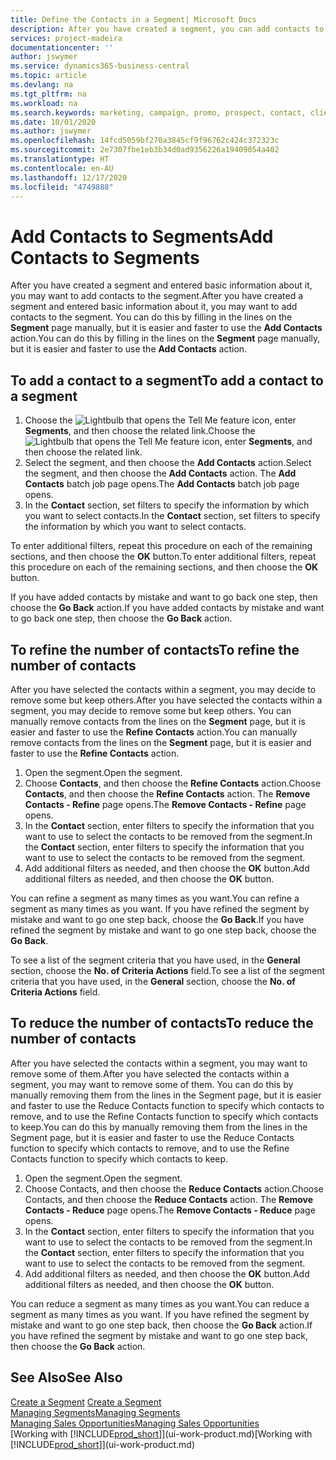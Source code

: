 ```yaml
---
title: Define the Contacts in a Segment| Microsoft Docs
description: After you have created a segment, you can add contacts to the segment, for example, as part of a marketing campaign targeting particular customers or clients.
services: project-madeira
documentationcenter: ''
author: jswymer
ms.service: dynamics365-business-central
ms.topic: article
ms.devlang: na
ms.tgt_pltfrm: na
ms.workload: na
ms.search.keywords: marketing, campaign, promo, prospect, contact, client, customer
ms.date: 10/01/2020
ms.author: jswymer
ms.openlocfilehash: 14fcd5059bf270a3845cf9f96762c424c372323c
ms.sourcegitcommit: 2e7307fbe1eb3b34d0ad9356226a19409054a402
ms.translationtype: HT
ms.contentlocale: en-AU
ms.lasthandoff: 12/17/2020
ms.locfileid: "4749888"
---
```

# <a name="add-contacts-to-segments"></a><span data-ttu-id="5ca0c-103">Add Contacts to Segments</span><span class="sxs-lookup"><span data-stu-id="5ca0c-103">Add Contacts to Segments</span></span>
<span data-ttu-id="5ca0c-104">After you have created a segment and entered basic information about it, you may want to add contacts to the segment.</span><span class="sxs-lookup"><span data-stu-id="5ca0c-104">After you have created a segment and entered basic information about it, you may want to add contacts to the segment.</span></span> <span data-ttu-id="5ca0c-105">You can do this by filling in the lines on the **Segment** page manually, but it is easier and faster to use the **Add Contacts** action.</span><span class="sxs-lookup"><span data-stu-id="5ca0c-105">You can do this by filling in the lines on the **Segment** page manually, but it is easier and faster to use the **Add Contacts** action.</span></span>

## <a name="to-add-a-contact-to-a-segment"></a><span data-ttu-id="5ca0c-106">To add a contact to a segment</span><span class="sxs-lookup"><span data-stu-id="5ca0c-106">To add a contact to a segment</span></span>
1. <span data-ttu-id="5ca0c-107">Choose the ![Lightbulb that opens the Tell Me feature](media/ui-search/search_small.png "Tell me what you want to do") icon, enter **Segments**, and then choose the related link.</span><span class="sxs-lookup"><span data-stu-id="5ca0c-107">Choose the ![Lightbulb that opens the Tell Me feature](media/ui-search/search_small.png "Tell me what you want to do") icon, enter **Segments**, and then choose the related link.</span></span>  
2. <span data-ttu-id="5ca0c-108">Select the segment, and then choose the **Add Contacts** action.</span><span class="sxs-lookup"><span data-stu-id="5ca0c-108">Select the segment, and then choose the **Add Contacts** action.</span></span> <span data-ttu-id="5ca0c-109">The **Add Contacts** batch job page opens.</span><span class="sxs-lookup"><span data-stu-id="5ca0c-109">The **Add Contacts** batch job page opens.</span></span>
3. <span data-ttu-id="5ca0c-110">In the **Contact** section, set filters to specify the information by which you want to select contacts.</span><span class="sxs-lookup"><span data-stu-id="5ca0c-110">In the **Contact** section, set filters to specify the information by which you want to select contacts.</span></span>

<span data-ttu-id="5ca0c-111">To enter additional filters, repeat this procedure on each of the remaining sections, and then choose the **OK** button.</span><span class="sxs-lookup"><span data-stu-id="5ca0c-111">To enter additional filters, repeat this procedure on each of the remaining sections, and then choose the **OK** button.</span></span>

<span data-ttu-id="5ca0c-112">If you have added contacts by mistake and want to go back one step, then choose the **Go Back** action.</span><span class="sxs-lookup"><span data-stu-id="5ca0c-112">If you have added contacts by mistake and want to go back one step, then choose the **Go Back** action.</span></span>

## <a name="to-refine-the-number-of-contacts"></a><span data-ttu-id="5ca0c-113">To refine the number of contacts</span><span class="sxs-lookup"><span data-stu-id="5ca0c-113">To refine the number of contacts</span></span>
<span data-ttu-id="5ca0c-114">After you have selected the contacts within a segment, you may decide to remove some but keep others.</span><span class="sxs-lookup"><span data-stu-id="5ca0c-114">After you have selected the contacts within a segment, you may decide to remove some but keep others.</span></span> <span data-ttu-id="5ca0c-115">You can manually remove contacts from the lines on the **Segment** page, but it is easier and faster to use the **Refine Contacts** action.</span><span class="sxs-lookup"><span data-stu-id="5ca0c-115">You can manually remove contacts from the lines on the **Segment** page, but it is easier and faster to use the **Refine Contacts** action.</span></span>

1. <span data-ttu-id="5ca0c-116">Open the segment.</span><span class="sxs-lookup"><span data-stu-id="5ca0c-116">Open the segment.</span></span>
2. <span data-ttu-id="5ca0c-117">Choose **Contacts**, and then choose the **Refine Contacts** action.</span><span class="sxs-lookup"><span data-stu-id="5ca0c-117">Choose **Contacts**, and then choose the **Refine Contacts** action.</span></span> <span data-ttu-id="5ca0c-118">The **Remove Contacts - Refine** page opens.</span><span class="sxs-lookup"><span data-stu-id="5ca0c-118">The **Remove Contacts - Refine** page opens.</span></span>
3. <span data-ttu-id="5ca0c-119">In the **Contact** section, enter filters to specify the information that you want to use to select the contacts to be removed from the segment.</span><span class="sxs-lookup"><span data-stu-id="5ca0c-119">In the **Contact** section, enter filters to specify the information that you want to use to select the contacts to be removed from the segment.</span></span>
4. <span data-ttu-id="5ca0c-120">Add additional filters as needed, and then choose the **OK** button.</span><span class="sxs-lookup"><span data-stu-id="5ca0c-120">Add additional filters as needed, and then choose the **OK** button.</span></span>

<span data-ttu-id="5ca0c-121">You can refine a segment as many times as you want.</span><span class="sxs-lookup"><span data-stu-id="5ca0c-121">You can refine a segment as many times as you want.</span></span> <span data-ttu-id="5ca0c-122">If you have refined the segment by mistake and want to go one step back, choose the **Go Back**.</span><span class="sxs-lookup"><span data-stu-id="5ca0c-122">If you have refined the segment by mistake and want to go one step back, choose the **Go Back**.</span></span>

<span data-ttu-id="5ca0c-123">To see a list of the segment criteria that you have used, in the **General** section, choose the **No. of Criteria Actions** field.</span><span class="sxs-lookup"><span data-stu-id="5ca0c-123">To see a list of the segment criteria that you have used, in the **General** section, choose the **No. of Criteria Actions** field.</span></span>

## <a name="to-reduce-the-number-of-contacts"></a><span data-ttu-id="5ca0c-124">To reduce the number of contacts</span><span class="sxs-lookup"><span data-stu-id="5ca0c-124">To reduce the number of contacts</span></span>
<span data-ttu-id="5ca0c-125">After you have selected the contacts within a segment, you may want to remove some of them.</span><span class="sxs-lookup"><span data-stu-id="5ca0c-125">After you have selected the contacts within a segment, you may want to remove some of them.</span></span> <span data-ttu-id="5ca0c-126">You can do this by manually removing them from the lines in the Segment page, but it is easier and faster to use the Reduce Contacts function to specify which contacts to remove, and to use the Refine Contacts function to specify which contacts to keep.</span><span class="sxs-lookup"><span data-stu-id="5ca0c-126">You can do this by manually removing them from the lines in the Segment page, but it is easier and faster to use the Reduce Contacts function to specify which contacts to remove, and to use the Refine Contacts function to specify which contacts to keep.</span></span>

1. <span data-ttu-id="5ca0c-127">Open the segment.</span><span class="sxs-lookup"><span data-stu-id="5ca0c-127">Open the segment.</span></span>
2. <span data-ttu-id="5ca0c-128">Choose Contacts, and then choose the **Reduce Contacts** action.</span><span class="sxs-lookup"><span data-stu-id="5ca0c-128">Choose Contacts, and then choose the **Reduce Contacts** action.</span></span> <span data-ttu-id="5ca0c-129">The **Remove Contacts - Reduce** page opens.</span><span class="sxs-lookup"><span data-stu-id="5ca0c-129">The **Remove Contacts - Reduce** page opens.</span></span>
3. <span data-ttu-id="5ca0c-130">In the **Contact** section, enter filters to specify the information that you want to use to select the contacts to be removed from the segment.</span><span class="sxs-lookup"><span data-stu-id="5ca0c-130">In the **Contact** section, enter filters to specify the information that you want to use to select the contacts to be removed from the segment.</span></span>
4. <span data-ttu-id="5ca0c-131">Add additional filters as needed, and then choose the **OK** button.</span><span class="sxs-lookup"><span data-stu-id="5ca0c-131">Add additional filters as needed, and then choose the **OK** button.</span></span>

<span data-ttu-id="5ca0c-132">You can reduce a segment as many times as you want.</span><span class="sxs-lookup"><span data-stu-id="5ca0c-132">You can reduce a segment as many times as you want.</span></span> <span data-ttu-id="5ca0c-133">If you have refined the segment by mistake and want to go one step back, then choose the **Go Back** action.</span><span class="sxs-lookup"><span data-stu-id="5ca0c-133">If you have refined the segment by mistake and want to go one step back, then choose the **Go Back** action.</span></span>

## <a name="see-also"></a><span data-ttu-id="5ca0c-134">See Also</span><span class="sxs-lookup"><span data-stu-id="5ca0c-134">See Also</span></span>
<span data-ttu-id="5ca0c-135">[Create a Segment](marketing-how-create-segment.md) </span><span class="sxs-lookup"><span data-stu-id="5ca0c-135">[Create a Segment](marketing-how-create-segment.md) </span></span>  
[<span data-ttu-id="5ca0c-136">Managing Segments</span><span class="sxs-lookup"><span data-stu-id="5ca0c-136">Managing Segments</span></span>](marketing-segments.md)  
[<span data-ttu-id="5ca0c-137">Managing Sales Opportunities</span><span class="sxs-lookup"><span data-stu-id="5ca0c-137">Managing Sales Opportunities</span></span>](marketing-manage-sales-opportunities.md)  
<span data-ttu-id="5ca0c-138">[Working with [!INCLUDE[prod_short](includes/prod_short.md)]](ui-work-product.md)</span><span class="sxs-lookup"><span data-stu-id="5ca0c-138">[Working with [!INCLUDE[prod_short](includes/prod_short.md)]](ui-work-product.md)</span></span>  
